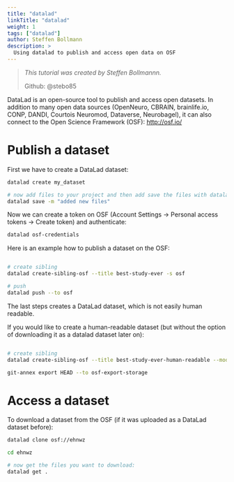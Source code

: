 ```yaml
---
title: "datalad"
linkTitle: "datalad"
weight: 1
tags: ["datalad"]
author: Steffen Bollmann
description: >
  Using datalad to publish and access open data on OSF
---
```


> _This tutorial was created by Steffen Bollmannn._
>
> Github: @stebo85

DataLad is an open-source tool to publish and access open datasets. In addition to many open data sources (OpenNeuro, CBRAIN, brainlife.io, CONP, DANDI, Courtois Neuromod, Dataverse, Neurobagel), it can also connect to the Open Science Framework (OSF): http://osf.io/

# Publish a dataset

First we have to create a DataLad dataset:
```Bash
datalad create my_dataset

# now add files to your project and then add save the files with datalad
datalad save -m "added new files"

```

Now we can create a token on OSF (Account Settings -> Personal access tokens -> Create token) and authenticate:
```Bash
datalad osf-credentials

```


Here is an example how to publish a dataset on the OSF:
```Bash

# create sibling
datalad create-sibling-osf --title best-study-ever -s osf

# push
datalad push --to osf

```

The last steps creates a DataLad dataset, which is not easily human readable.

If you would like to create a human-readable dataset (but without the option of downloading it as a datalad dataset later on):

```Bash

# create sibling
datalad create-sibling-osf --title best-study-ever-human-readable --mode exportonly -s osf-export

git-annex export HEAD --to osf-export-storage

```

# Access a dataset

To download a dataset from the OSF (if it was uploaded as a DataLad dataset before):
```Bash
datalad clone osf://ehnwz

cd ehnwz

# now get the files you want to download:
datalad get .
```
